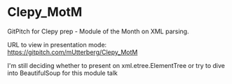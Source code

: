 # Clepy_MotM
GitPitch for Clepy prep - Module of the Month on XML parsing.

URL to view in presentation mode: https://gitpitch.com/mUtterberg/Clepy_MotM

I'm still deciding whether to present on xml.etree.ElementTree or try to dive into BeautifulSoup for this module talk
